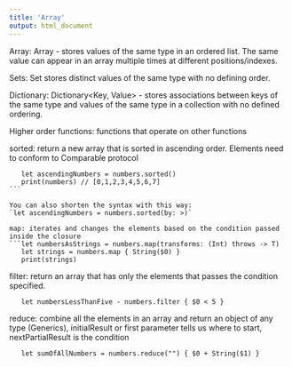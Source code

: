```yaml
---
title: 'Array'
output: html_document
---
```


Array: Array<Element> - stores values of the same type in an ordered list. The same value can appear in an array multiple times at different positions/indexes.

Sets: Set<Element> stores distinct values of the same type with no defining order.

Dictionary: Dictionary<Key, Value> - stores associations between keys of the same type and values of the same type in a collection with no defined ordering.

Higher order functions: functions that operate on other functions

sorted: return a new array that is sorted in ascending order. Elements need to conform to Comparable protocol

````let numbers: [Int] = [0,1,4,7,3,5,6,2]
   let ascendingNumbers = numbers.sorted()
   print(numbers) // [0,1,2,3,4,5,6,7]
```

You can also shorten the syntax with this way:
`let ascendingNumbers = numbers.sorted(by: >)`

map: iterates and changes the elements based on the condition passed inside the closure
```let numbersAsStrings = numbers.map(transforms: (Int) throws -> T)
   let strings = numbers.map { String($0) }
   print(strings)
````

filter: return an array that has only the elements that passes the condition specified.

```let numbersAsString = numbers.filter(isIncluded: (Int) throws -> Bool)
   let numbersLessThanFive - numbers.filter { $0 < 5 }
```

reduce: combine all the elements in an array and return an object of any type (Generics),
initialResult or first parameter tells us where to start, nextPartialResult is the condition

```numbers.reduce(initialResult: Result, nextPartialResult: (Result, Int) throws -> Result)
   let sumOfAllNumbers = numbers.reduce("") { $0 + String($1) }
```
